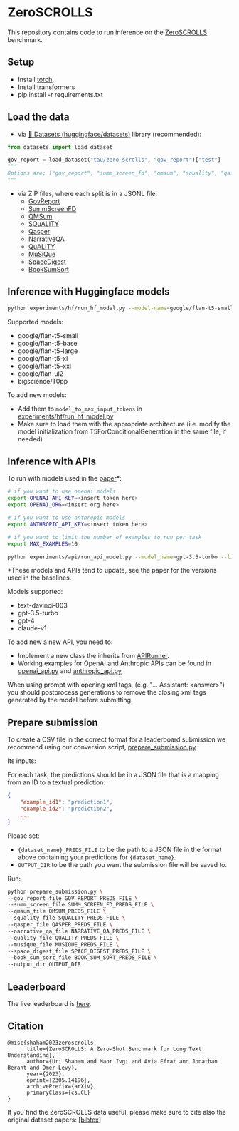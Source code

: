 # ZeroSCROLLS

This repository contains code to run inference on the [ZeroSCROLLS](https://www.zero.scrolls-benchmark.com/) benchmark.

## Setup

* Install [torch](https://pytorch.org/get-started/locally/).
* Install transformers
* pip install -r requirements.txt


## Load the data
- via [🤗 Datasets (huggingface/datasets)](https://huggingface.co/datasets/tau/zero_scrolls/viewer/book_sum_sort/test) library (recommended):
```python
from datasets import load_dataset

gov_report = load_dataset("tau/zero_scrolls", "gov_report")["test"]
"""
Options are: ["gov_report", "summ_screen_fd", "qmsum", "squality", "qasper","narrative_qa", "quality", "musique", "space_digest","book_sum_sort"]
"""
```

- via ZIP files, where each split is in a JSONL file:
  - [GovReport](https://zero-scrolls-tau.s3.us-east-2.amazonaws.com/gov_report.zip)
  - [SummScreenFD](https://zero-scrolls-tau.s3.us-east-2.amazonaws.com/summ_screen_fd.zip)
  - [QMSum](https://zero-scrolls-tau.s3.us-east-2.amazonaws.com/qmsum.zip)
  - [SQuALITY](https://zero-scrolls-tau.s3.us-east-2.amazonaws.com/squality.zip)
  - [Qasper](https://zero-scrolls-tau.s3.us-east-2.amazonaws.com/qasper.zip)
  - [NarrativeQA](https://zero-scrolls-tau.s3.us-east-2.amazonaws.com/narrative_qa.zip)
  - [QuALITY](https://zero-scrolls-tau.s3.us-east-2.amazonaws.com/quality.zip)
  - [MuSiQue](https://zero-scrolls-tau.s3.us-east-2.amazonaws.com/musique.zip)
  - [SpaceDigest](https://zero-scrolls-tau.s3.us-east-2.amazonaws.com/space_digest.zip)
  - [BookSumSort](https://zero-scrolls-tau.s3.us-east-2.amazonaws.com/book_sum_sort.zip)


## Inference with Huggingface models 
```bash
python experiments/hf/run_hf_model.py --model-name=google/flan-t5-small
```

Supported models:
* google/flan-t5-small
* google/flan-t5-base
* google/flan-t5-large
* google/flan-t5-xl
* google/flan-t5-xxl
* google/flan-ul2
* bigscience/T0pp

To add new models:
* Add them to `model_to_max_input_tokens` in [experiments/hf/run_hf_model.py]((https://github.com/tau-nlp/scrolls/tree/main/baselines))
* Make sure to load them with the appropriate architecture (i.e. modify the model initialization from T5ForConditionalGeneration in the same file, if needed)

## Inference with APIs
To run with models used in the [paper](https://arxiv.org/pdf/2305.14196.pdf)*:

```bash
# if you want to use openai models
export OPENAI_API_KEY=<insert token here> 
export OPENAI_ORG=<insert org here>

# if you want to use anthropic models
export ANTHROPIC_API_KEY=<insert token here>

# if you want to limit the number of examples to run per task
export MAX_EXAMPLES=10

python experiments/api/run_api_model.py --model_name=gpt-3.5-turbo --limit_to_n_examples=$MAX_EXAMPLES
```
*These models and APIs tend to update, see the paper for the versions used in the baselines.

Models supported:
* text-davinci-003
* gpt-3.5-turbo
* gpt-4
* claude-v1

To add new a new API, you need to:
* Implement a new class the inherits from [APIRunner](https://github.com/tau-nlp/zero_scrolls/blob/main/experiments/api/api.py#L16).
* Working examples for OpenAI and Anthropic APIs can be found in [openai_api.py](https://github.com/tau-nlp/zero_scrolls/blob/main/experiments/api/openai_api.py) and [anthropic_api.py](https://github.com/tau-nlp/zero_scrolls/blob/main/experiments/api/anthropic_api.py)

When using prompt with opening xml tags, (e.g. "... Assistant: &lt;answer&gt;") you should postprocess generations to remove the closing xml tags generated by the model before submitting.

## Prepare submission
To create a CSV file in the correct format for a leaderboard submission we recommend using our conversion script, [prepare_submission.py](https://github.com/tau-nlp/zero_scrolls/blob/main/prepare_submission.py).

Its inputs:

For each task, the predictions should be in a JSON file that is a mapping from an ID to a textual prediction:
```JSON
{
    "example_id1": "prediction1",
    "example_id2": "prediction2",
    ...
}
```
Please set:
* `{dataset_name}_PREDS_FILE` to be the path to a JSON file in the format above containing your predictions for `{dataset_name}`.
* `OUTPUT_DIR` to be the path you want the submission file will be saved to.

Run:
```bash
python prepare_submission.py \
--gov_report_file GOV_REPORT_PREDS_FILE \
--summ_screen_file SUMM_SCREEN_FD_PREDS_FILE \
--qmsum_file QMSUM_PREDS_FILE \
--squality_file SQUALITY_PREDS_FILE \
--qasper_file QASPER_PREDS_FILE \
--narrative_qa_file NARRATIVE_QA_PREDS_FILE \
--quality_file QUALITY_PREDS_FILE \
--musique_file MUSIQUE_PREDS_FILE \
--space_digest_file SPACE_DIGEST_PREDS_FILE \
--book_sum_sort_file BOOK_SUM_SORT_PREDS_FILE \
--output_dir OUTPUT_DIR
```

## Leaderboard
The live leaderboard is [here](https://www.zero.scrolls-benchmark.com/leaderboard). 



## Citation
```
@misc{shaham2023zeroscrolls,
      title={ZeroSCROLLS: A Zero-Shot Benchmark for Long Text Understanding}, 
      author={Uri Shaham and Maor Ivgi and Avia Efrat and Jonathan Berant and Omer Levy},
      year={2023},
      eprint={2305.14196},
      archivePrefix={arXiv},
      primaryClass={cs.CL}
}
```
If you find the ZeroSCROLLS data useful, please make sure to cite also the original dataset papers: [[bibtex]](https://zero-scrolls-tau.s3.us-east-2.amazonaws.com/zero_scrolls_datasets.bib)
